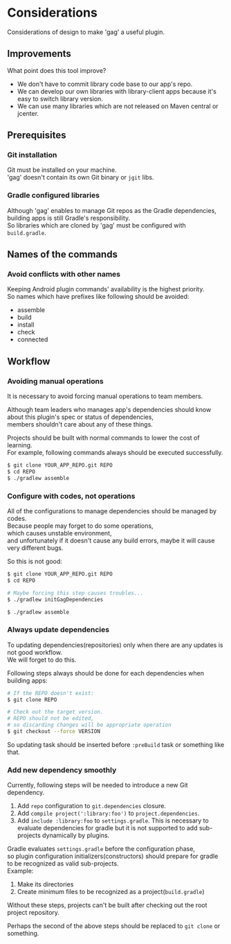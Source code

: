 # Considerations

Considerations of design to make 'gag' a useful plugin.

## Improvements

What point does this tool improve?

* We don't have to commit library code base to our app's repo.
* We can develop our own libraries with library-client apps because it's easy to switch library version.
* We can use many libraries which are not released on Maven central or jcenter.

## Prerequisites

### Git installation

Git must be installed on your machine.  
'gag' doesn't contain its own Git binary or `jgit` libs.  

### Gradle configured libraries

Although 'gag' enables to manage Git repos as the Gradle dependencies,  
building apps is still Gradle's responsibility.  
So libraries which are cloned by 'gag' must be configured with `build.gradle`.

## Names of the commands

### Avoid conflicts with other names

Keeping Android plugin commands' availability is the highest priority.  
So names which have prefixes like following should be avoided:

* assemble
* build
* install
* check
* connected

## Workflow

### Avoiding manual operations

It is necessary to avoid forcing manual operations to team members.

Although team leaders who manages app's dependencies should know about this plugin's spec or status of dependencies,  
members shouldn't care about any of these things.

Projects should be built with normal commands to lower the cost of learning.  
For example, following commands always should be executed successfully.

```sh
$ git clone YOUR_APP_REPO.git REPO
$ cd REPO
$ ./gradlew assemble
```

### Configure with codes, not operations

All of the configurations to manage dependencies should be managed by codes.  
Because people may forget to do some operations,  
which causes unstable environment,  
and unfortunately if it doesn't cause any build errors, maybe it will cause very different bugs.

So this is not good:

```sh
$ git clone YOUR_APP_REPO.git REPO
$ cd REPO

# Maybe forcing this step causes troubles...
$ ./gradlew initGagDependencies

$ ./gradlew assemble
```

### Always update dependencies

To updating dependencies(repositories) only when there are any updates is not good workflow.  
We will forget to do this.

Following steps always should be done for each dependencies when building apps:

```sh
# If the REPO doesn't exist:
$ git clone REPO

# Check out the target version.
# REPO should not be edited,
# so discarding changes will be appropriate operation
$ git checkout --force VERSION
```

So updating task should be inserted before `:preBuild` task or something like that.

### Add new dependency smoothly

Currently, following steps will be needed to introduce a new Git dependency.

1. Add `repo` configuration to `git.dependencies` closure.
1. Add `compile project(':library:foo')` to `project.dependencies`.
1. Add `include :library:foo` to `settings.gradle`.
This is necessary to evaluate dependencies for gradle but it is not supported to add sub-projects dynamically by plugins.

Gradle evaluates `settings.gradle` before the configuration phase,  
so plugin configuration initializers(constructors) should prepare for gradle to be recognized as valid sub-projects.  
Example:

1. Make its directories
1. Create minimum files to be recognized as a project(`build.gradle`)

Without these steps, projects can't be built after checking out the root project repository.

Perhaps the second of the above steps should be replaced to `git clone` or something.
